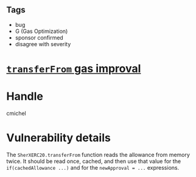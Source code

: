 ## Tags

- bug
- G (Gas Optimization)
- sponsor confirmed
- disagree with severity

# [`transferFrom` gas improval](https://github.com/code-423n4/2021-07-sherlock-findings/issues/100) 

# Handle

cmichel


# Vulnerability details

The `SherXERC20.transferFrom` function reads the allowance from memory twice.
It should be read once, cached, and then use that value for the `if(cachedAllowance ...)` and for the `newApproval = ...` expressions.

